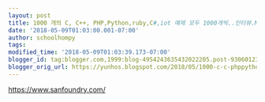 ```yaml
---
layout: post
title: 1000 개의 C, C++, PHP,Python,ruby,C#,iot 예제 모두 1000개씩..인터뷰.MCQ 까지
date: '2018-05-09T01:03:00.001-07:00'
author: schoolhompy
tags: 
modified_time: '2018-05-09T01:03:39.173-07:00'
blogger_id: tag:blogger.com,1999:blog-4954243635432022205.post-930601239612056625
blogger_orig_url: https://yunhos.blogspot.com/2018/05/1000-c-c-phppythonrubyciot-1000mcq.html
---
```


https://www.sanfoundry.com/